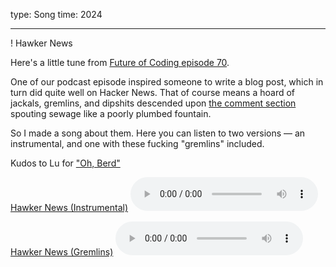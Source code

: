type: Song
time: 2024

---

! Hawker News

Here's a little tune from [Future of Coding episode 70](https://futureofcoding.org/episodes/70).

One of our podcast episode inspired someone to write a blog post, which in turn did quite well on Hacker News. That of course means a hoard of jackals, gremlins, and dipshits descended upon [the comment section](https://news.ycombinator.com/item?id=38324486) spouting sewage like a poorly plumbed fountain.

So I made a song about them. Here you can listen to two versions — an instrumental, and one with these fucking "gremlins" included.

Kudos to Lu for ["Oh, Berd"](https://www.youtube.com/watch?v=WMJ1H3Ai-qs)

<p class="audio">
  <a download href="https://d3um8l2sa8g9bu.cloudfront.net/hawker-news/hawker-news-instrumental.mp3">Hawker News (Instrumental)</a>
  <audio src="https://d3um8l2sa8g9bu.cloudfront.net/hawker-news/hawker-news-instrumental.mp3" controls preload="metadata"></audio>
</p>

<p class="audio">
  <a download href="https://d3um8l2sa8g9bu.cloudfront.net/hawker-news/hawker-news-gremlins.mp3">Hawker News (Gremlins)</a>
  <audio src="https://d3um8l2sa8g9bu.cloudfront.net/hawker-news/hawker-news-gremlins.mp3" controls preload="metadata"></audio>
</p>
